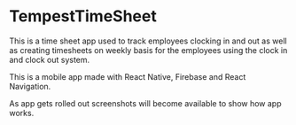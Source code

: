 # TempestTimeSheet
This is a time sheet app used to track employees clocking in and out as well as creating timesheets on weekly basis for the employees using the clock in and clock out system.

This is a mobile app made with React Native, Firebase and React Navigation. 

As app gets rolled out screenshots will become available to show how app works.
